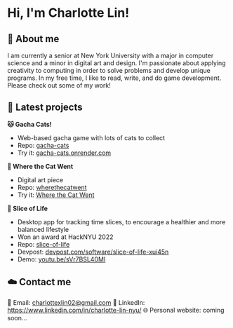 # Hi, I'm Charlotte Lin!

## 🌼 About me
I am currently a senior at New York University with a major in computer science and a minor in digital art and design. I'm passionate about applying creativity to computing in order to solve problems and develop unique programs. In my free time, I like to read, write, and do game development. Please check out some of my work!

## 🍥 Latest projects
**🐱 Gacha Cats!**
- Web-based gacha game with lots of cats to collect
- Repo: [gacha-cats](https://github.com/cxl229/gacha-cats)
- Try it: [gacha-cats.onrender.com](https://gacha-cats.onrender.com/)

**🌳 Where the Cat Went**
- Digital art piece
- Repo: [wherethecatwent](https://github.com/cxl229/wherethecatwent)
- Try it: [Where the Cat Went](https://troubled-pumps-colt.cyclic.app/)

**🌱 Slice of Life**
- Desktop app for tracking time slices, to encourage a healthier and more balanced lifestyle
- Won an award at HackNYU 2022
- Repo: [slice-of-life](https://github.com/cxl229/slice-of-life)
- Devpost: [devpost.com/software/slice-of-life-xui45n](https://devpost.com/software/slice-of-life-xui45n)
- Demo: [youtu.be/sVr7BSL40MI](https://youtu.be/sVr7BSL40MI)

## ☁️ Contact me
📧 Email: charlottexlin02@gmail.com
🔗 LinkedIn: https://www.linkedin.com/in/charlotte-lin-nyu/
🌐 Personal website: coming soon...
